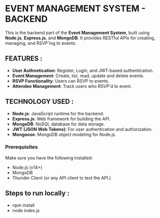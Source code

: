 # EVENT MANAGEMENT SYSTEM - BACKEND

This is the backend part of the **Event Management System**, built using **Node.js**, **Express.js**, and **MongoDB**. It provides RESTful APIs for creating, managing, and RSVP'ing to events.

## FEATURES : 

- **User Authnetication**: Register, Login, and JWT-based authentication.
- **Event Management**: Create, list, read, update and delete events.
- **RSVP Functionality**: Users can RSVP to events.
- **Attendee Management**: Track users who RSVP'd to event.

## TECHNOLOGY USED :

- **Node.js**: JavaScript runtime for the backend.
- **Express.js**: Web framework for building the API.
- **MongoDB**: NoSQL database for data storage.
- **JWT (JSON Web Tokens)**: For user authentication and authorization.
- **Mongoose**: MongoDB object modeling for Node.js.

### Prerequisites

Make sure you have the following installed:

- Node.js (v14+)
- MongoDB 
- Thunder Client (or any API client to test the API.)

## Steps to run locally : 
- npm install
- node index.js
